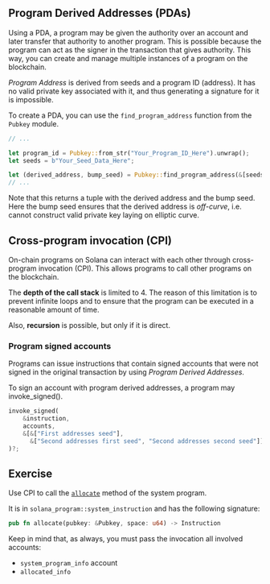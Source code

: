 ## Program Derived Addresses (PDAs) 

Using a PDA, a program may be given the authority over an account and later transfer that authority to another program.
This is possible because the program can act as the signer in the transaction that gives authority.
This way, you can create and manage multiple instances of a program on the blockchain.

_Program Address_ is derived from seeds and a program ID (address).
It has no valid private key associated with it, and thus generating a signature for it is impossible.

To create a PDA, you can use the `find_program_address` function from the `Pubkey` module.

```rust
// ...

let program_id = Pubkey::from_str("Your_Program_ID_Here").unwrap();
let seeds = b"Your_Seed_Data_Here";

let (derived_address, bump_seed) = Pubkey::find_program_address(&[seeds], &program_id);
// ...
```

Note that this returns a tuple with the derived address and the bump seed.
Here the bump seed ensures that the derived address is _off-curve_, i.e. cannot construct valid private key laying on elliptic curve.

## Cross-program invocation (CPI)

On-chain programs on Solana can interact with each other through cross-program invocation (CPI).
This allows programs to call other programs on the blockchain.

The **depth of the call stack** is limited to 4.
The reason of this limitation is to prevent infinite loops and to ensure that the program can be executed in a reasonable amount of time.

Also, **recursion** is possible, but only if it is direct.

### Program signed accounts

Programs can issue instructions that contain signed accounts that were not signed in the original transaction by using _Program Derived Addresses_.

To sign an account with program derived addresses, a program may invoke_signed().

```rust
invoke_signed(
    &instruction,
    accounts,
    &[&["First addresses seed"],
      &["Second addresses first seed", "Second addresses second seed"]],
)?;
```

## Exercise

Use CPI to call the [`allocate`](https://docs.rs/solana-program/1.18.11/solana_program/system_instruction/fn.allocate.html) method of the system program.

It is in `solana_program::system_instruction` and has the following signature:

```rust
pub fn allocate(pubkey: &Pubkey, space: u64) -> Instruction
```


Keep in mind that, as always, you must pass the invocation all involved accounts:
- `system_program_info` account
- `allocated_info`

